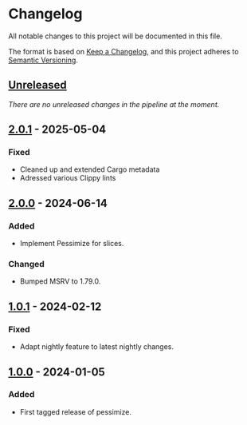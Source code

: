 # Changelog

All notable changes to this project will be documented in this file.

The format is based on [Keep a Changelog](https://keepachangelog.com/en/1.0.0/),
and this project adheres to [Semantic Versioning](https://semver.org/spec/v2.0.0.html).


## [Unreleased]

_There are no unreleased changes in the pipeline at the moment._


## [2.0.1] - 2025-05-04

### Fixed

- Cleaned up and extended Cargo metadata
- Adressed various Clippy lints


## [2.0.0] - 2024-06-14

### Added

- Implement Pessimize for slices.

### Changed

- Bumped MSRV to 1.79.0.


## [1.0.1] - 2024-02-12

### Fixed

- Adapt nightly feature to latest nightly changes.


## [1.0.0] - 2024-01-05

### Added

- First tagged release of pessimize.


[Unreleased]: https://github.com/HadrienG2/pessimize/compare/v2.0.1...HEAD
[2.0.1]: https://github.com/HadrienG2/pessimize/compare/v2.0.0...v2.0.1
[2.0.0]: https://github.com/HadrienG2/pessimize/compare/v1.0.1...v2.0.0
[1.0.1]: https://github.com/HadrienG2/pessimize/compare/v1.0.0...v1.0.1
[1.0.0]: https://github.com/HadrienG2/pessimize/releases/tag/v1.0.0
